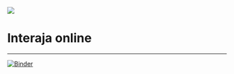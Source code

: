![](./imagens/notbook_tempo_relativo.gif)

# Interaja online

<hr>

[![Binder](https://mybinder.org/badge_logo.svg)](https://mybinder.org/v2/gh/loribao/ciencia_e_pedagogia/master)

